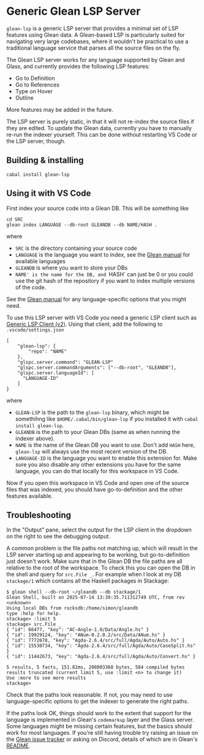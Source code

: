 # Generic Glean LSP Server

`glean-lsp` is a generic LSP server that provides a minimal set of LSP
features using Glean data. A Glean-based LSP is particularly suited
for navigating very large codebases, where it wouldn't be practical to
use a traditional language service that parses all the source files on
the fly.

The Glean LSP server works for any language supported by Glean and
Glass, and currently provides the following LSP features:

* Go to Definition
* Go to References
* Type on Hover
* Outline

More features may be added in the future.

The LSP server is purely static, in that it will not re-index the
source files if they are edited. To update the Glean data, currently
you have to manually re-run the indexer yourself. This can be done
without restarting VS Code or the LSP server, though.

## Building & installing

`cabal install glean-lsp`

## Using it with VS Code

First index your source code into a Glean DB. This will be something like

```
cd SRC
glean index LANGUAGE --db-root GLEANDB --db NAME/HASH .
```

where

* `SRC` is the directory containing your source code
* `LANGUAGE` is the language you want to index, see the [Glean manual](https://glean.software/docs/indexer/intro/) for available languages
* `GLEANDB` is where you want to store your DBs
* `NAME' is the name for the DB, and `HASH` can just be 0 or you could
  use the git hash of the repository if you want to index multiple
  versions of the code.

See the [Glean manual](https://glean.software/docs/indexer/intro/) for any language-specific options that you might need.

To use this LSP server with VS Code you need a generic LSP client such
as [Generic LSP Client (v2)](https://github.com/zsol/vscode-glspc). Using that client,
add the following to `.vscode/settings.json`


```
[
    "glean-lsp": {
        "repo": "NAME"
    },
    "glspc.server.command": "GLEAN-LSP"
    "glspc.server.commandArguments": ["--db-root", "GLEANDB"],
    "glspc.server.languageId": [
      "LANGUAGE-ID"
    ]
}
```

where

* `GLEAN-LSP` is the path to the `glean-lsp` binary, which might be somethihng like `$HOME/.cabal/bin/glean-lsp` if you installed it with `cabal install glean-lsp`.
* `GLEANDB` is the path to your Glean DBs (same as when running the indexer above).
* `NAME` is the name of the Glean DB you want to use. Don't add
  `HASH` here, `glean-lsp` will always use the most recent version of
  the DB.
* `LANGUAGE-ID` is the language you want to enable this extension
  for. Make sure you also disable any other extensions you have for
  the same language, you can do that locally for this workspace in VS Code.

Now if you open this workspace in VS Code and open one of the source
files that was indexed, you should have go-to-definition and the other
features available.

## Troubleshooting

In the "Output" pane, select the output for the LSP client in the
dropdown on the right to see the debugging output.

A common problem is the file paths not matching up, which will result
in the LSP server starting up and appearing to be working, but
go-to-definition just doesn't work. Make sure that in the Glean DB the
file paths are all relative to the root of the workspace. To check
this you can open the DB in the shell and query for `src.File _`. For
example when I look at my DB `stackage/1` which contains all the
Haskell packages in Stackage:

```
$ glean shell --db-root ~/gleandb --db stackage/1
Glean Shell, built on 2025-07-14 13:39:35.711312749 UTC, from rev <unknown>
Using local DBs from rocksdb:/home/simon/gleandb
type :help for help.
stackage> :limit 5
stackage> src.File _
{ "id": 66477, "key": "AC-Angle-1.0/Data/Angle.hs" }
{ "id": 19929124, "key": "ANum-0.2.0.2/src/Data/ANum.hs" }
{ "id": 7772678, "key": "Agda-2.6.4/src/full/Agda/Auto/Auto.hs" }
{ "id": 15530734, "key": "Agda-2.6.4/src/full/Agda/Auto/CaseSplit.hs" }
{ "id": 11442673, "key": "Agda-2.6.4/src/full/Agda/Auto/Convert.hs" }

5 results, 5 facts, 151.82ms, 208003368 bytes, 584 compiled bytes
results truncated (current limit 5, use :limit <n> to change it)
Use :more to see more results
stackage> 
```

Check that the paths look reasonable. If not, you may need to use
language-specific options to get the indexer to generate the right
paths.

If the paths look OK, things should work to the extent that support
for the language is implemented in Glean's `codemarkup` layer and the
Glass server. Some languages might be missing certain features, but
the basics should work for most languages. If you're still having
trouble try raising an issue on the [Glean issue
tracker](https://github.com/facebookincubator/Glean/issues) or asking
on Discord, details of which are in Glean's
[README](https://github.com/facebookincubator/Glean/blob/main/README.md).
